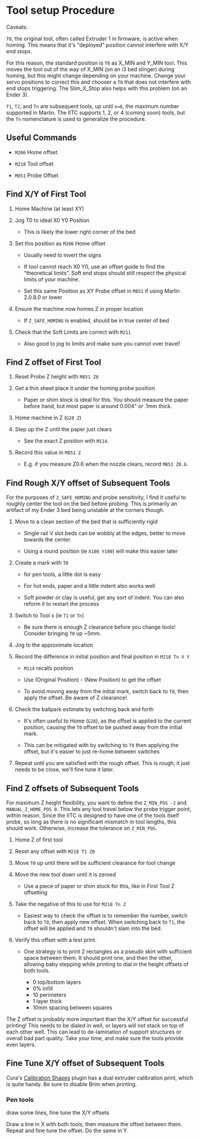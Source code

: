# Tool setup Procedure

Caveats:

`T0`, the original tool, often called Extruder 1 in firmware, is active when homing.  This means that it's "deployed" position cannot interfere with X/Y end stops.

For this reason, the standard position is `T0` as X_MIN and Y_MIN tool. This moves the tool out of the way of X_MIN (on an i3 bed slinger) during homing, but this might change depending on your machine.  Change your servo positions to correct this and chooser a `T0` that does not interfere with end stops triggering.  The Slim_X_Stop also helps with this problem (on an Ender 3).

`T1`, `T2`, and `Tn` are subsequent tools, up until `n=6`, the maximum number supported in Marlin.  The IITC supports 1, 2, or 4 (coming soon) tools, but the `Tn` nomenclature is used to generalize the procedure.

## Useful Commands

- `M206` Home offset

- `M218` Tool offset

- `M851` Probe Offset

## Find X/Y of First Tool

1. Home Machine (at least XY)

2. Jog T0 to ideal X0 Y0 Position

    - This is likely the lower right corner of the bed

3. Set this position as `M206` Home offset

   - Usually need to invert the signs

   - If tool cannot reach X0 Y0, use an offset guide to find the “theoretical limits”.  Soft end stops should still respect the physical limits of your machine.

   - Set this same Position as XY Probe offset in `M851` if using Marlin 2.0.8.0 or lower

4. Ensure the machine now homes Z in proper location

   - If `Z_SAFE_HOMING` is enabled, should be in true center of bed

5. Check that the Soft Limits are correct with `M211`

   - Also good to jog to limits and make sure you cannot over travel!

## Find Z offset of First Tool

1. Reset Probe Z height with `M851 Z0`

2. Get a thin sheet place it under the homing probe position

   - Paper or shim stock is ideal for this.  You should measure the paper before hand, but most paper is around 0.004" or .1mm thick.

3. Home machine in Z (`G28 Z`)

4. Step up the Z until the paper just clears

   - See the exact Z position with `M114`.

5. Record this value in `M851 Z`

   - E.g. if you measure Z0.6 when the nozzle clears, record `M851 Z0.6`.

## Find Rough X/Y offset of Subsequent Tools

For the purposes of `Z_SAFE_HOMING` and probe sensitivity, I find it useful to roughly center the tool on the bed before probing.  This is primarily an artifact of my Ender 3 bed being unstable at the corners though.

1. Move to a clean section of the bed that is sufficiently rigid

   - Single rail V slot beds can be wobbly at the edges, better to move towards the center.

   - Using a round position (ie `X100 Y100`) will make this easier later

2. Create a mark with `T0`

   - for pen tools, a little dot is easy

   - For hot ends, paper and a little indent also works well

   - Soft powder or clay is useful, get any sort of indent.  You can also reform it to restart the process

3. Switch to Tool x (ie `T1` or `Tn`)

   - Be sure there is enough Z clearance before you change tools!  Consider bringing `T0` up ~5mm.

4. Jog to the approximate location

5. Record the difference in initial position and final position in `M218 Tn X Y`

   - `M114` recalls position

   - Use (Original Position) - (New Position)  to get the offset

   - To avoid moving away from the initial mark, switch back to `T0`, then apply the offset.  Be aware of Z clearance!

6. Check the ballpark estimate by switching back and forth

   - It's often useful to Home (`G28`), as the offset is applied to the current position, causing the `T0` offset to be pushed away from the initial mark.

   - This can be mitigated with by switching to `T0` then applying the offset, but it's easier to just re-home between switches

7. Repeat until you are satisfied with the rough offset.  This is rough, it just needs to be close, we'll fine tune it later.

## Find Z offsets of Subsequent Tools

<!-- Weird edge case: in vanilla (first pass) Marlin, the probing tool needs to be the lowest one.  This seems whack, so what if we use CNC coordinate systems to work around this and use a different offset?  (this has since been solved)-->

<!-- CAVEAT: `T1` must be LOWER than `T0` for this to work.  The first Tool must be the highest tool.  A workaround might be possible, or just design your tools better. -->

For maximum Z height flexibility, you want to define the `Z_MIN_POS -2` and `MANUAL_Z_HOME_POS 0`.  This lets any tool travel below the probe trigger point, within reason.  Since the IITC is designed to have one of the tools itself probe, so long as there is no significant mismatch in tool lengths, this should work.  Otherwise, increase the tolerance on `Z_MIN_POS`.

1. Home Z of first tool

2. Reset any offset with `M218 T1 Z0`

3. Move `T0` up until there will be sufficient clearance for tool change

4. Move the new tool down until it is zeroed

   - Use a piece of paper or shim stock for this, like in First Tool Z offsetting

5. Take the negative of this to use for `M218 Tn Z`

   - Easiest way to check the offset is to remember the number, switch back to `T0`, then apply new offset.  When switching back to `T1`, the offset will be applied and `T0` shouldn't slam into the bed.

6. Verify this offset with a test print.  

   - One strategy is to print 2 rectangles as a pseudo skirt with sufficient space between them.  It should print one, and then the other, allowing baby stepping while printing to dial in the height offsets of both tools.

     - 0 top/bottom layers
     - 0% infill
     - 10 perimeters
     - 1 layer thick
     - 10mm spacing between squares

The Z offset is probably more important than the X/Y offset for successful printing!  This needs to be dialed in well, or layers will not stack on top of each other well.  This can lead to de-lamination of support structures or overall bad part quality.  Take your time, and make sure the tools provide even layers.

## Fine Tune X/Y offset of Subsequent Tools

Cura's [Calibration Shapes](https://marketplace.ultimaker.com/app/cura/plugins/5axes/CalibrationShapes) plugin has a dual extruder calibration print, which is quite handy.  Be sure to disable Brim when printing.

### Pen tools

 draw some lines, fine tune the X/Y offsets

 Draw a line in X with both tools, then measure the offset between them.  Repeat and fine tune the offset.  Do the same in Y.  
